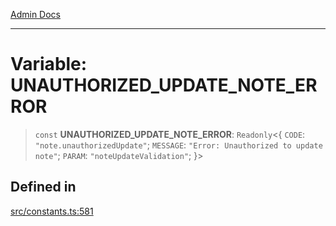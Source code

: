 [Admin Docs](/)

***

# Variable: UNAUTHORIZED\_UPDATE\_NOTE\_ERROR

> `const` **UNAUTHORIZED\_UPDATE\_NOTE\_ERROR**: `Readonly`\<\{ `CODE`: `"note.unauthorizedUpdate"`; `MESSAGE`: `"Error: Unauthorized to update note"`; `PARAM`: `"noteUpdateValidation"`; \}\>

## Defined in

[src/constants.ts:581](https://github.com/Suyash878/talawa-api/blob/cfd688207611ba245c99edd8dbaccb2cdbf6a043/src/constants.ts#L581)
